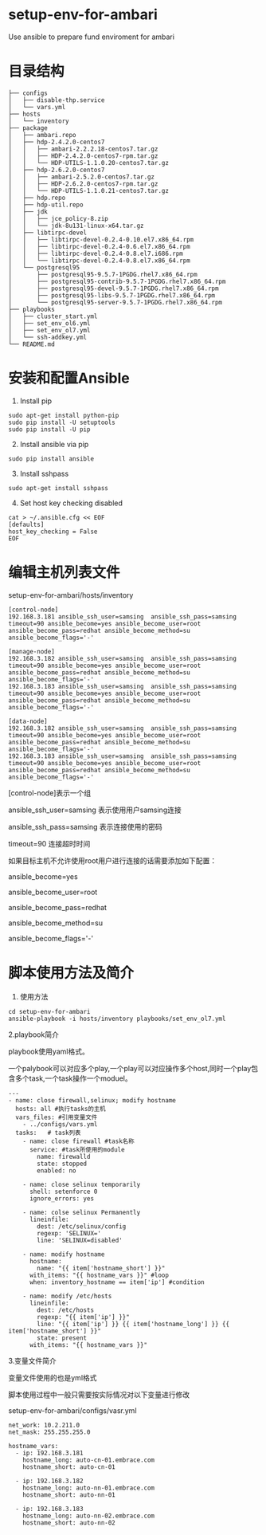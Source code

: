 
# setup-env-for-ambari
Use ansible to prepare fund enviroment for ambari 

# 目录结构
```
├── configs
│   ├── disable-thp.service
│   └── vars.yml
├── hosts
│   └── inventory
├── package
│   ├── ambari.repo
│   ├── hdp-2.4.2.0-centos7
│   │   ├── ambari-2.2.2.18-centos7.tar.gz
│   │   ├── HDP-2.4.2.0-centos7-rpm.tar.gz
│   │   └── HDP-UTILS-1.1.0.20-centos7.tar.gz
│   ├── hdp-2.6.2.0-centos7
│   │   ├── ambari-2.5.2.0-centos7.tar.gz
│   │   ├── HDP-2.6.2.0-centos7-rpm.tar.gz
│   │   └── HDP-UTILS-1.1.0.21-centos7.tar.gz
│   ├── hdp.repo
│   ├── hdp-util.repo
│   ├── jdk
│   │   ├── jce_policy-8.zip
│   │   └── jdk-8u131-linux-x64.tar.gz
│   ├── libtirpc-devel
│   │   ├── libtirpc-devel-0.2.4-0.10.el7.x86_64.rpm
│   │   ├── libtirpc-devel-0.2.4-0.6.el7.x86_64.rpm
│   │   ├── libtirpc-devel-0.2.4-0.8.el7.i686.rpm
│   │   └── libtirpc-devel-0.2.4-0.8.el7.x86_64.rpm
│   └── postgresql95
│       ├── postgresql95-9.5.7-1PGDG.rhel7.x86_64.rpm
│       ├── postgresql95-contrib-9.5.7-1PGDG.rhel7.x86_64.rpm
│       ├── postgresql95-devel-9.5.7-1PGDG.rhel7.x86_64.rpm
│       ├── postgresql95-libs-9.5.7-1PGDG.rhel7.x86_64.rpm
│       └── postgresql95-server-9.5.7-1PGDG.rhel7.x86_64.rpm
├── playbooks
│   ├── cluster_start.yml
│   ├── set_env_ol6.yml
│   ├── set_env_ol7.yml
│   └── ssh-addkey.yml
└── README.md
```

# 安装和配置Ansible
1. Install pip
```
sudo apt-get install python-pip
sudo pip install -U setuptools
sudo pip install -U pip
```
2. Install ansible via pip
```
sudo pip install ansible
```
3. Install sshpass
```
sudo apt-get install sshpass
```
4. Set host key checking disabled
```
cat > ~/.ansible.cfg << EOF
[defaults]
host_key_checking = False
EOF
```
# 编辑主机列表文件

setup-env-for-ambari/hosts/inventory

```
[control-node]
192.168.3.181 ansible_ssh_user=samsing  ansible_ssh_pass=samsing timeout=90 ansible_become=yes ansible_become_user=root ansible_become_pass=redhat ansible_become_method=su ansible_become_flags='-'

[manage-node]
192.168.3.182 ansible_ssh_user=samsing  ansible_ssh_pass=samsing timeout=90 ansible_become=yes ansible_become_user=root ansible_become_pass=redhat ansible_become_method=su ansible_become_flags='-'
192.168.3.183 ansible_ssh_user=samsing  ansible_ssh_pass=samsing timeout=90 ansible_become=yes ansible_become_user=root ansible_become_pass=redhat ansible_become_method=su ansible_become_flags='-'

[data-node]
192.168.3.182 ansible_ssh_user=samsing  ansible_ssh_pass=samsing timeout=90 ansible_become=yes ansible_become_user=root ansible_become_pass=redhat ansible_become_method=su ansible_become_flags='-'
192.168.3.183 ansible_ssh_user=samsing  ansible_ssh_pass=samsing timeout=90 ansible_become=yes ansible_become_user=root ansible_become_pass=redhat ansible_become_method=su ansible_become_flags='-'
```

[control-node]表示一个组

ansible_ssh_user=samsing 表示使用用户samsing连接

ansible_ssh_pass=samsing 表示连接使用的密码

timeout=90 连接超时时间

如果目标主机不允许使用root用户进行连接的话需要添加如下配置：

ansible_become=yes 

ansible_become_user=root 

ansible_become_pass=redhat 

ansible_become_method=su 

ansible_become_flags='-'

# 脚本使用方法及简介

1. 使用方法

```
cd setup-env-for-ambari
ansible-playbook -i hosts/inventory playbooks/set_env_ol7.yml
```

2.playbook简介

playbook使用yaml格式。

一个palybook可以对应多个play,一个play可以对应操作多个host,同时一个play包含多个task,一个task操作一个moduel。

```
---
- name: close firewall,selinux; modify hostname
  hosts: all #执行tasks的主机
  vars_files: #引用变量文件
    - ../configs/vars.yml  
  tasks:   # task列表
    - name: close firewall #task名称
      service: #task所使用的module
        name: firewalld
        state: stopped
        enabled: no

    - name: close selinux temporarily
      shell: setenforce 0
      ignore_errors: yes

    - name: colse selinux Permanently
      lineinfile:
        dest: /etc/selinux/config
        regexp: 'SELINUX='
        line: 'SELINUX=disabled'

    - name: modify hostname
      hostname:
        name: "{{ item['hostname_short'] }}"
      with_items: "{{ hostname_vars }}" #loop
      when: inventory_hostname == item['ip'] #condition

    - name: modify /etc/hosts
      lineinfile:
        dest: /etc/hosts
        regexp: "{{ item['ip'] }}"
        line: "{{ item['ip'] }} {{ item['hostname_long'] }} {{ item['hostname_short'] }}"
        state: present
      with_items: "{{ hostname_vars }}"
```

3.变量文件简介

变量文件使用的也是yml格式

脚本使用过程中一般只需要按实际情况对以下变量进行修改

setup-env-for-ambari/configs/vasr.yml

```
net_work: 10.2.211.0
net_mask: 255.255.255.0

hostname_vars:
  - ip: 192.168.3.181
    hostname_long: auto-cn-01.embrace.com
    hostname_short: auto-cn-01

  - ip: 192.168.3.182
    hostname_long: auto-nn-01.embrace.com
    hostname_short: auto-nn-01

  - ip: 192.168.3.183
    hostname_long: auto-nn-02.embrace.com
    hostname_short: auto-nn-02
```

